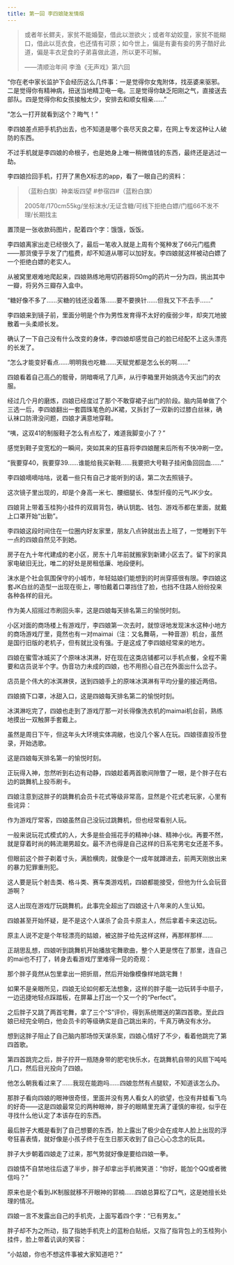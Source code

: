 ```yaml
---
title: 第一回 李四娘陡发情烟
---
```


> 或者年长鳏夫，家贫不能婚娶，借此以泄欲火；或者年幼姣童，家贫不能糊口，借此以觅衣食，也还情有可原；如今世上，偏是有妻有妾的男子酷好此道，偏是丰衣足食的子弟喜做此道，所以更不可解。
>
> ——清顺治年间 李渔《无声戏》第六回

“你在老中家长监护下会经历这么几件事：一是觉得你女鬼附体，找巫婆来驱邪。二是觉得你有精神病，扭送当地精卫电一电。三是觉得你缺乏阳刚之气，直接送去部队。四是觉得你和女孩接触太少，安排去和顺女相亲……”

“怎么一打开就看到这个？晦气！”

李四娘差点把手机扔出去，也不知道是哪个丧尽天良之辈，在网上专发这种让人破防的东西。

不过手机就是李四娘的命根子，也是她身上唯一稍微值钱的东西，最终还是逃过一劫。

李四娘捡回手机，打开了黑色X标志的app，看了一眼自己的资料：

>（蓝粉白旗）神楽坂四望 #参宿四#（蓝粉白旗）
>
> 2005年/170cm55kg/坐标沫水/无证含糖/可线下拒绝白嫖/门槛66不发不理/长期找主

置顶是一张收款码图片，配着四个字：饿饿，饭饭。

李四娘离家出走已经很久了，最后一笔收入就是上周有个冤种发了66元门槛费——那货傻乎乎发了门槛费，却不知道从哪可以加好友。李四娘就这样被动白嫖了一个拒绝白嫖的老实人。

从被窝里艰难地爬起来，四娘熟练地用切药器将50mg的药片一分为四，挑出其中一瓣，将另外三瓣存入盒中。

“糖好像不多了……买糖的钱还没着落……要不要换针……但我又下不去手……”

李四娘来到镜子前，里面分明是个作为男性发育得不太好的瘦弱少年，却突兀地披散着一头柔顺长发。

确认了一下自己没有什么改变的身体，李四娘却感觉自己的脸已经配不上这头漂亮的长发了。

“怎么才能变好看点……明明我也吃糖……天赋党都是怎么长的啊……”

四娘看着自己高凸的髋骨，阴暗嘶吼了几声，从行李箱里开始挑选今天出门的衣服。

经过几个月的磨炼，四娘已经度过了那个不敢穿裙子出门的阶段。脑内简单做了个三选一后，李四娘翻出一套圆珠笔色的JK裙，又拆封了一双新的过膝白丝袜，确认袜口防滑没问题，四娘才满意地穿鞋。

“咦，这双41的制服鞋子怎么有点松了，难道我脚变小了？”

感觉到鞋子变宽松的一瞬间，突如其来的狂喜将李四娘醒来后所有不快冲刷一空。

“我要穿40，我要穿39……谁能给我买新鞋……我要把大号鞋子挂闲鱼回回血……”

李四娘嘀嘀咕咕，说着一些只有自己才能听到的话，第二次去照镜子。

这次镜子里出现的，却是个身高一米七、腰细腿长、体型纤瘦的元气JK少女。

四娘背上带着玉桂狗小挂件的双肩背包，确认钥匙、钱包、游戏币都在里面，就戴上口罩开始“出勤”。

李四娘这段时间住在一位圈内好友家里，朋友八点钟就出去上班了，一觉睡到下午一点的四娘自然见不到她。

房子在九十年代建成的老小区，房东十几年前就搬家到新建小区去了。留下的家具家电破旧无比，唯二的好处是房租低廉、地段便利。

沫水是个社会氛围保守的小城市，年轻姑娘们能想到的时尚穿搭很有限。李四娘这套JK白丝的造型一出现在街上，哪怕戴着口罩挡住了脸，也挡不住路人纷纷投来各种各样的目光。

作为美人招摇过市刷回头率，这是四娘每天排名第三的愉悦时刻。

小区对面的商场楼上有游戏厅，李四娘第一次去时，就惊讶地发现沫水这种小地方的商场游戏厅里，竟然也有一对maimai（注：又名舞萌，一种音游）机台，虽然是国行旧版的老机子，但有就比没有强。于是这成了李四娘经常来的地方。

四娘在蜜雪冰城买了个原味冰淇淋，好在现在这类店铺都可以手机点餐，全程不需要和店员说半个字。伪音功力未成的四娘，也不用担心自己在外面出什么岔子。

店员是个伟大的冰淇淋侠，送到四娘手上的原味冰淇淋有平均分量的接近两倍。

四娘摘下口罩，冰甜入口，这是四娘每天排名第二的愉悦时刻。

冰淇淋吃完了，四娘也走到了游戏厅那一对长得像洗衣机的maimai机台前，熟练地摸出一双触屏手套戴上。

虽然是周日下午，但这年头大环境实体凋敝，也没几个客人在玩。四娘径直投币登录，开始选歌。

这是四娘每天排名第一的愉悦时刻。

正玩得入神，忽然听到右边有动静，四娘趁着两首歌间隙瞥了一眼，是个胖子在右边的跳舞机上投币刷卡。

四娘注意到这胖子的跳舞机会员卡花式等级非常高，显然是个花式老玩家，心里有些诧异：

作为游戏厅常客，四娘虽然自己没玩过跳舞机，但也经常看别人玩。

一般来说玩花式模式的人，大多是些会摇花手的精神小妹、精神小伙。再要不然，就是穿着时尚的韩流潮男超女。最不济也得是自己这样的日系宅男宅女还差不多。

但眼前这个胖子剃着寸头，满脸横肉，就像是个一成年就蹲进去，前两天刚放出来的暴力犯罪重刑犯。

这人要是玩个射击类、格斗类、赛车类游戏机，四娘都能接受，但他为什么会玩音游啊？

这人出现在游戏厅玩跳舞机，此事完全超出了四娘这十八年来的人生认知。

四娘甚至开始怀疑，是不是这个人谋杀了会员卡原主人，然后拿着卡来这边玩。

原主人说不定是个年轻漂亮的姑娘，被这胖子给先这样这样，再那样那样……

正胡思乱想，四娘听到跳舞机开始播放宅舞歌曲，整个人更是愣在了那里，连自己的mai也不打了，转身去看游戏厅里难得一见的奇观：

那个胖子竟然从包里拿出一把折扇，然后开始像模像样地跳宅舞！

如果不是亲眼所见，四娘无论如何都无法想象，这样的胖子能一边玩转手中扇子，一边迅捷地轻点踩踏板，在屏幕上打出一个又一个的“Perfect”。

之后胖子又跳了两首宅舞，拿了三个“S”评价，得到系统赠送的第四首歌。至此四娘已经完全明白，他会员卡的等级确实是自己跳出来的，千真万确没有水分。

想到这胖子阻止了自己脑内那场惊天谋杀案，四娘心情好了不少，看着他跳完了第四首歌。

第四首跳完之后，胖子拧开一瓶随身带的肥宅快乐水，在跳舞机自带的风扇下吨吨几口，然后目光投向了四娘。

他怎么朝我看过来了……我现在能跑吗……四娘忽然有点腿软，不知道该怎么办。

那胖子看向四娘的眼神很奇怪，里面并没有男人看女人的欲望，也没有井蛙看飞鸟的好奇——这是四娘最常见的两种眼神，胖子的眼睛里充满了谨慎的审视，似乎在寻找什么他认定了本该存在的东西。

最后胖子大概是看到了自己想要的东西，脸上露出了极少会在成年人脸上出现的浮夸狂喜表情，就好像是小孩子终于在生日那天收到了自己心心念念的玩具。

胖子大步朝着四娘走了过来，那气势就好像是要给四娘一拳。

四娘情不自禁地往后退了半步，胖子却拿出手机微笑道：“你好，能加个QQ或者微信吗？”

原来也是个看到JK制服就移不开眼神的郭楠……四娘总算松了口气，这是她擅长处理的情况。

四娘一言不发露出自己的手机壳，上面写着四个字：“已有男友。”

胖子却不为之所动，指了指她手机壳上的蓝粉白贴纸，又指了指背包上的玉桂狗小挂件，脸上带着讥讽的笑容：

“小姑娘，你也不想这件事被大家知道吧？”
